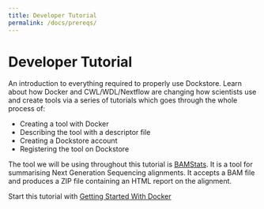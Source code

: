 ```yaml
---
title: Developer Tutorial
permalink: /docs/prereqs/
---
```


# Developer Tutorial

An introduction to everything required to properly use Dockstore. Learn about how Docker and CWL/WDL/Nextflow are changing how scientists use and create tools via a series of tutorials which goes through the whole process of:
* Creating a tool with Docker
* Describing the tool with a descriptor file
* Creating a Dockstore account
* Registering the tool on Dockstore

The tool we will be using throughout this tutorial is [BAMStats](http://bamstats.sourceforge.net/). It is a tool for summarising Next Generation Sequencing alignments. It accepts a BAM file and produces a ZIP file containing an HTML report on the alignment.

Start this tutorial with [Getting Started With Docker](getting-started-with-docker/)
